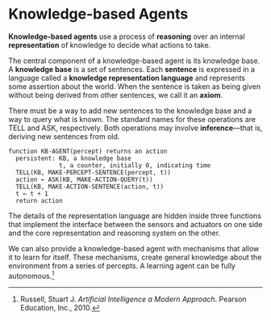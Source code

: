 # Knowledge-based Agents
**Knowledge-based agents** use a process of **reasoning** over an internal **representation** of knowledge to decide what actions to take.

The central component of a knowledge-based agent is its knowledge base. A **knowledge base** is a set of sentences. Each **sentence** is expressed in a language called a **knowledge representation language** and represents some assertion about the world. When the sentence is taken as being given without being derived from other sentences, we call it an **axiom**.

There must be a way to add new sentences to the knowledge base and a way to query what is known. The standard names for these operations are TELL and ASK, respectively. Both operations may involve **inference**—that is, deriving new sentences from old.

```
function KB-AGENT(percept) returns an action
  persistent: KB, a knowledge base
              t, a counter, initially 0, indicating time
  TELL(KB, MAKE-PERCEPT-SENTENCE(percept, t))
  action ← ASK(KB, MAKE-ACTION-QUERY(t))
  TELL(KB, MAKE-ACTION-SENTENCE(action, t))
  t ← t + 1
  return action
```

The details of the representation language are hidden inside three functions that implement the interface between the sensors and actuators on one side and the core representation and reasoning system on the other.

We can also provide a knowledge-based agent with mechanisms that allow it to learn for
itself. These mechanisms, create general knowledge about the environment from a series of percepts. A learning agent can be fully autonomous.[^ai-modern]


[^ai-modern]: Russell, Stuart J. _Artificial Intelligence a Modern Approach_. Pearson Education, Inc., 2010.
